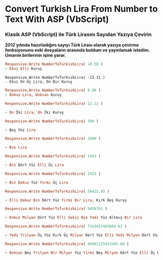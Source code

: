 # Convert Turkish Lira From Number to Text With ASP (VbScript)

### Klasik ASP (VbScript) ile Türk Lirasını Sayıdan Yazıya Çevirin

**2012 yılında hazırladığım sayıyı Türk Lirası olarak yazıya çevirme fonksiyonunu eski dosyaların arasında buldum ve yayınlamak istedim. Umarım birilerinin işine yarar.**


```ruby
Responsive.Write NumberToTurkishLira( -0.50 )
- Eksi Elli Kuruş
```

```
Responsive.Write NumberToTurkishLira( -13.11 )
- Eksi On Üç Lira, On Bir Kuruş
```

```ruby
Responsive.Write NumberToTurkishLira( 9.90 )
- Dokuz Lira, Doksan Kuruş
```

```ruby
Responsive.Write NumberToTurkishLira( 12.12 )

- On İki Lira, On İki Kuruş
```

```ruby
Responsive.Write NumberToTurkishLira( 500 )

- Beş Yüz Lira
```

```ruby
Responsive.Write NumberToTurkishLira( 1000 )

- Bin Lira
```

```ruby
Responsive.Write NumberToTurkishLira( 1453 )

- Bin Dört Yüz Elli Üç Lira
```

```ruby
Responsive.Write NumberToTurkishLira( 1923 )

- Bin Dokuz Yüz Yirmi Üç Lira
```

```ruby
Responsive.Write NumberToTurkishLira( 59421.45 )

- Elli Dokuz Bin Dört Yüz Yirmi Bir Lira, Kırk Beş Kuruş
```

```ruby
Responsive.Write NumberToTurkishLira( 9458761 )

- Dokuz Milyon Dört Yüz Elli Sekiz Bin Yedi Yüz Altmış Bir Lira
```

```ruby
Responsive.Write NumberToTurkishLira( 7343457483664.82 )

- Yedi Trilyon Üç Yüz Kırk Üç Milyar Dört Yüz Elli Yedi Milyon Dört Yüz Seksen Üç Bin Altı Yüz Altmış Dört Lira, Seksen İki Kuruş
```

```ruby
Responsive.Write NumberToTurkishLira( 95001125453345.80 )

- Doksan Beş Trilyon Bir Milyar Yüz Yirmi Beş Milyon Dört Yüz Elli Üç Bin Üç Yüz Kırk Beş Lira, Seksen Kuruş
```


